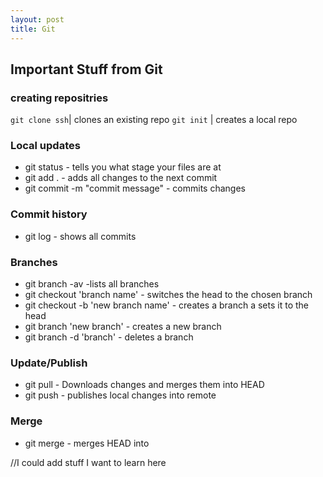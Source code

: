 ```yaml
---
layout: post
title: Git
---
```


## Important Stuff from Git

### creating repositries
`git clone ssh`| clones an existing repo
`git init` | creates a local repo

### Local updates
* git status - tells you what stage your files are at
* git add . - adds all changes to the next commit
* git commit -m "commit message" - commits changes

### Commit history
* git log - shows all commits

### Branches
* git branch -av -lists all branches
* git checkout 'branch name' - switches the head to the chosen branch
* git checkout -b 'new branch name' - creates a branch a sets it to the head
* git branch 'new branch' - creates a new branch
* git branch -d 'branch' - deletes a branch

### Update/Publish
* git pull - Downloads changes and merges them into HEAD
* git push - publishes local changes into remote

### Merge
* git merge <branch> - merges HEAD into <branch>
  
//I could add stuff I want to learn here
